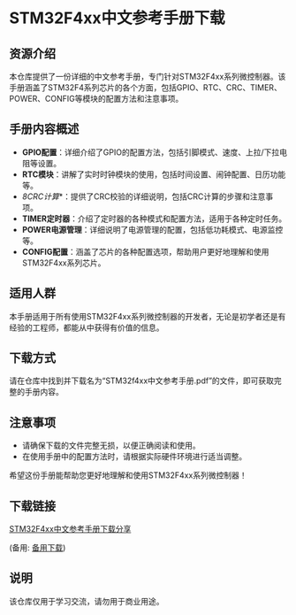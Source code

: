 # STM32F4xx中文参考手册下载

## 资源介绍

本仓库提供了一份详细的中文参考手册，专门针对STM32F4xx系列微控制器。该手册涵盖了STM32F4系列芯片的各个方面，包括GPIO、RTC、CRC、TIMER、POWER、CONFIG等模块的配置方法和注意事项。

## 手册内容概述

- **GPIO配置**：详细介绍了GPIO的配置方法，包括引脚模式、速度、上拉/下拉电阻等设置。
- **RTC模块**：讲解了实时时钟模块的使用，包括时间设置、闹钟配置、日历功能等。
- *8CRC计算**：提供了CRC校验的详细说明，包括CRC计算的步骤和注意事项。
- **TIMER定时器**：介绍了定时器的各种模式和配置方法，适用于各种定时任务。
- **POWER电源管理**：详细说明了电源管理的配置，包括低功耗模式、电源监控等。
- **CONFIG配置**：涵盖了芯片的各种配置选项，帮助用户更好地理解和使用STM32F4xx系列芯片。

## 适用人群

本手册适用于所有使用STM32F4xx系列微控制器的开发者，无论是初学者还是有经验的工程师，都能从中获得有价值的信息。

## 下载方式

请在仓库中找到并下载名为“STM32f4xx中文参考手册.pdf”的文件，即可获取完整的手册内容。

## 注意事项

- 请确保下载的文件完整无损，以便正确阅读和使用。
- 在使用手册中的配置方法时，请根据实际硬件环境进行适当调整。

希望这份手册能帮助您更好地理解和使用STM32F4xx系列微控制器！

## 下载链接
[STM32F4xx中文参考手册下载分享](https://pan.quark.cn/s/f6882ee9843d) 

(备用: [备用下载](https://pan.baidu.com/s/1O9mBzoiS6lwKN9HGalyqfw?pwd=1234))

## 说明

该仓库仅用于学习交流，请勿用于商业用途。
